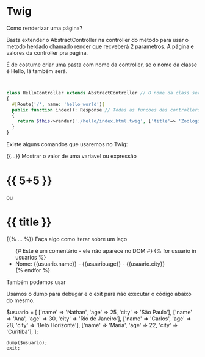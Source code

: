 # Twig

Como renderizar uma página?

Basta extender o AbstractController na controller do método para usar o metodo herdado chamado render que recveberá 2 parametros. A página e valores da controller pra página.

É de costume criar uma pasta com nome da controller, se o nome da classe é Hello, lá também será.

```php


class HelloController extends AbstractController // O nome da class será o mesmo do arquivo
{
  #[Route('/', name: 'hello_world')]
  public function index(): Response // Todas as funcoes das controllers terao nome de acoes (actions)
  {
    return $this->render('./hello/index.html.twig', ['title'=> 'Zoologico']);
  }
}
```

Existe alguns comandos que usaremos no Twig:

{{...}} Mostrar o valor de uma variavel ou expressão <h1>{{ 5+5 }}</h1> ou <h1>{{ title }}</h1>
{{% ... %}} Faça algo como iterar sobre um laço

<ul>
  {# Este é um comentário - ele não aparece no DOM #}
  {% for usuario in usuarios %}
  <li>Nome: {{usuario.name}} - {{usuario.age}} - {{usuario.city}}</li>
  {% endfor %}
</ul>

Também podemos usar 


Usamos o dump para debugar e o exit para não executar o código abaixo do mesmo.

  $usuario = [
      ['name' => 'Nathan', 'age' => 25, 'city' => 'São Paulo'],
      ['name' => 'Ana', 'age' => 30, 'city' => 'Rio de Janeiro'],
      ['name' => 'Carlos', 'age' => 28, 'city' => 'Belo Horizonte'],
      ['name' => 'Maria', 'age' => 22, 'city' => 'Curitiba'],
  ];

    dump($usuario);
    exit;

